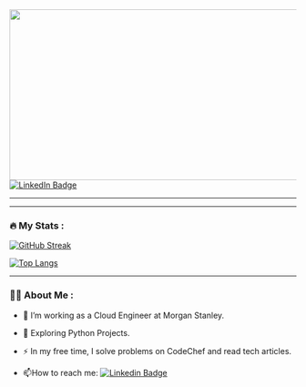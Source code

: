 <div align="center">
  <img src="https://media.giphy.com/media/dWesBcTLavkZuG35MI/giphy.gif" width="600" height="300"/>
</div>

<div id="badges">
  <a href="https://www.linkedin.com/in/shubham-shekhar-0624a8101">
    <img src="https://img.shields.io/badge/LinkedIn-blue?logo=linkedin&logoColor=white&style=for-the-badge" alt="LinkedIn Badge"/>
  </a>
</div>

---

---

### :fire: My Stats :

[![GitHub Streak](https://streak-stats.demolab.com/?user=gunnershubh)](https://git.io/streak-stats)

[![Top Langs](https://github-readme-stats.vercel.app/api/top-langs/?username=gunnershubh&layout=compact&theme=vision-friendly-dark)](https://github.com/gunnershubh/github-readme-stats)


---

### :woman_technologist: About Me :
- :telescope: I’m working as a Cloud Engineer at Morgan Stanley.

- :seedling: Exploring Python Projects.

- :zap: In my free time, I solve problems on CodeChef and read tech articles.

- :mailbox:How to reach me: [![Linkedin Badge](https://img.shields.io/badge/-shubham-blue?style=flat&logo=Linkedin&logoColor=white)](https://www.linkedin.com/in/shubham-shekhar-0624a8101)





